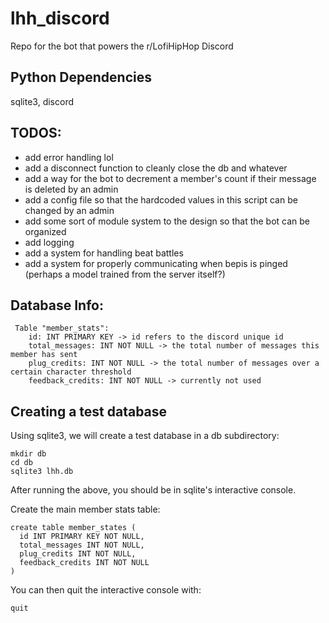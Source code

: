 # lhh_discord
Repo for the bot that powers the r/LofiHipHop Discord

## Python Dependencies
sqlite3, discord

## TODOS:
 - add error handling lol
 - add a disconnect function to cleanly close the db and whatever
 - add a way for the bot to decrement a member's count if their message is deleted by an admin
 - add a config file so that the hardcoded values in this script can be changed by an admin
 - add some sort of module system to the design so that the bot can be organized
 - add logging
 - add a system for handling beat battles
 - add a system for properly communicating when bepis is pinged (perhaps a model trained from the server itself?)

## Database Info:
```
 Table "member_stats":
    id: INT PRIMARY KEY -> id refers to the discord unique id
    total_messages: INT NOT NULL -> the total number of messages this member has sent
    plug_credits: INT NOT NULL -> the total number of messages over a certain character threshold
    feedback_credits: INT NOT NULL -> currently not used
```
## Creating a test database

Using sqlite3, we will create a test database in a db subdirectory:
```
mkdir db
cd db
sqlite3 lhh.db
```

After running the above, you should be in sqlite's interactive console.

Create the main member stats table:
```
create table member_states (
  id INT PRIMARY KEY NOT NULL,
  total_messages INT NOT NULL,
  plug_credits INT NOT NULL,
  feedback_credits INT NOT NULL
) 
```

You can then quit the interactive console with:
```
quit
```
